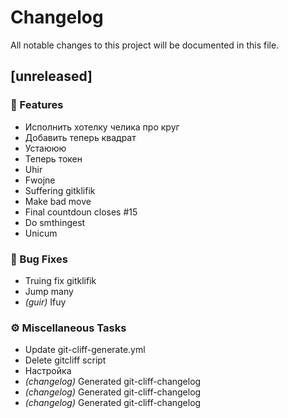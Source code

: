 # Changelog

All notable changes to this project will be documented in this file.

## [unreleased]

### 🚀 Features

- Исполнить хотелку челика про круг
- Добавить теперь квадрат
- Устаююю
- Теперь токен
- Uhir
- Fwojne
- Suffering gitklifik
- Make bad move
- Final countdoun closes #15
- Do smthingest
- Unicum

### 🐛 Bug Fixes

- Truing fix gitklifik
- Jump many
- *(guir)* Ifuy

### ⚙️ Miscellaneous Tasks

- Update git-cliff-generate.yml
- Delete gitcliff script
- Настройка
- *(changelog)* Generated git-cliff-changelog
- *(changelog)* Generated git-cliff-changelog
- *(changelog)* Generated git-cliff-changelog

<!-- generated by git-cliff -->
